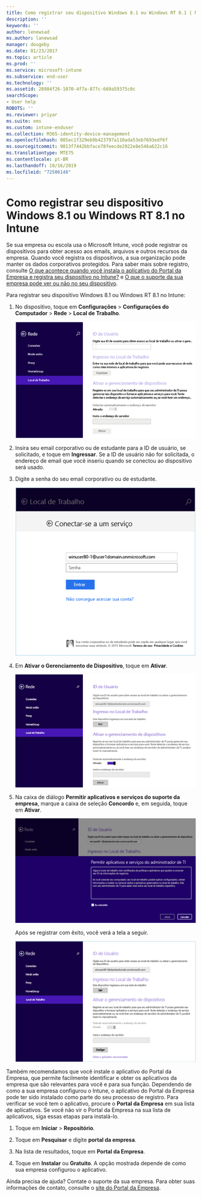 ```yaml
---
title: Como registrar seu dispositivo Windows 8.1 ou Windows RT 8.1 | Microsoft Docs
description: ''
keywords: ''
author: lenewsad
ms.author: lanewsad
manager: dougeby
ms.date: 01/23/2017
ms.topic: article
ms.prod: ''
ms.service: microsoft-intune
ms.subservice: end-user
ms.technology: ''
ms.assetid: 28984f26-1070-4f7a-877c-669a59375c0c
searchScope:
- User help
ROBOTS: ''
ms.reviewer: priyar
ms.suite: ems
ms.custom: intune-enduser
ms.collection: M365-identity-device-management
ms.openlocfilehash: 085ec1f329eb9b423797a110ada53eb7693edf6f
ms.sourcegitcommit: 9013f7442bbface78feecde2922e8e546a622c16
ms.translationtype: MTE75
ms.contentlocale: pt-BR
ms.lasthandoff: 10/16/2019
ms.locfileid: "72506148"
---
```

# <a name="how-to-enroll-your-windows-81-or-windows-rt-81-device-in-intune"></a>Como registrar seu dispositivo Windows 8.1 ou Windows RT 8.1 no Intune  

Se sua empresa ou escola usa o Microsoft Intune, você pode registrar os dispositivos para obter acesso aos emails, arquivos e outros recursos da empresa. Quando você registra os dispositivos, a sua organização pode manter os dados corporativos protegidos. Para saber mais sobre registro, consulte [O que acontece quando você instala o aplicativo do Portal da Empresa e registra seu dispositivo no Intune?](what-happens-if-you-install-the-company-portal-app-and-enroll-your-device-in-intune-windows.md) e [O que o suporte da sua empresa pode ver ou não no seu dispositivo](what-info-can-your-company-see-when-you-enroll-your-device-in-intune.md).  


Para registrar seu dispositivo Windows 8.1 ou Windows RT 8.1 no Intune:  

1. No dispositivo, toque em **Configurações** &gt; **Configurações do Computador** &gt; **Rede** &gt; **Local de Trabalho**.  

    ![nav-to-workplace](./media/W81-1-workplacejoin.png)  

2. Insira seu email corporativo ou de estudante para a ID de usuário, se solicitado, e toque em **Ingressar**. Se a ID de usuário não for solicitada, o endereço de email que você inseriu quando se conectou ao dispositivo será usado.  

3. Digite a senha do seu email corporativo ou de estudante.  


    ![type-password](./media/W81-2-workplacesettings_signin.png)  

4. Em **Ativar o Gerenciamento de Dispositivo**, toque em **Ativar**.  


    ![turn-on-device-management](./media/W81-3-dev-mgt-turn-on.png)  

5. Na caixa de diálogo **Permitir aplicativos e serviços do suporte da empresa**, marque a caixa de seleção **Concordo** e, em seguida, toque em **Ativar**.  


    ![turn-on-allow-apps-services](./media/W81-4-agree-allow-apps-services.png)  

    Após se registrar com êxito, você verá a tela a seguir.  


    ![enrollment-complete](./media/W81-5-enrolled-done.png)

Também recomendamos que você instale o aplicativo do Portal da Empresa, que permite facilmente identificar e obter os aplicativos da empresa que são relevantes para você e para sua função. Dependendo de como a sua empresa configurou o Intune, o aplicativo do Portal da Empresa pode ter sido instalado como parte do seu processo de registro. Para verificar se você tem o aplicativo, procure o **Portal da Empresa** em sua lista de aplicativos. Se você não vir o Portal da Empresa na sua lista de aplicativos, siga essas etapas para instalá-lo.

1. Toque em **Iniciar** &gt; **Repositório**.  

2. Toque em **Pesquisar** e digite **portal da empresa**.  

3. Na lista de resultados, toque em **Portal da Empresa**.  

4. Toque em **Instalar** ou **Gratuito**. A opção mostrada depende de como sua empresa configurou o aplicativo.  

Ainda precisa de ajuda? Contate o suporte da sua empresa. Para obter suas informações de contato, consulte o [site do Portal da Empresa](https://go.microsoft.com/fwlink/?linkid=2010980).  
